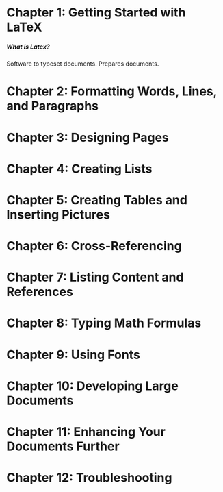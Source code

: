 # Chapter 1: Getting Started with LaTeX

##### What is Latex?

Software to typeset documents. Prepares documents.

# Chapter 2: Formatting Words, Lines, and Paragraphs

# Chapter 3: Designing Pages

# Chapter 4: Creating Lists

# Chapter 5: Creating Tables and Inserting Pictures

# Chapter 6: Cross-Referencing

# Chapter 7: Listing Content and References

# Chapter 8: Typing Math Formulas

# Chapter 9: Using Fonts

# Chapter 10: Developing Large Documents

# Chapter 11: Enhancing Your Documents Further

# Chapter 12: Troubleshooting
